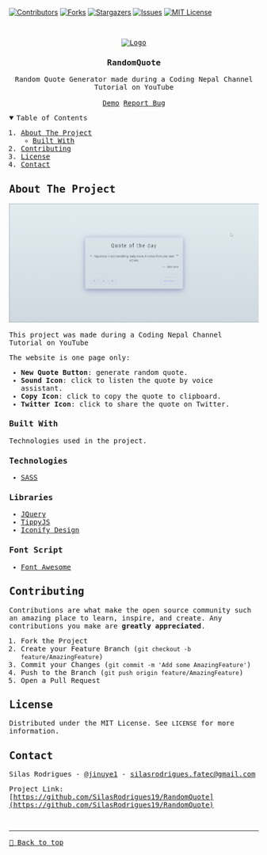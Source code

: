 [![Contributors][contributors-shield]][contributors-url]
[![Forks][forks-shield]][forks-url]
[![Stargazers][stars-shield]][stars-url]
[![Issues][issues-shield]][issues-url]
[![MIT License][license-shield]][license-url]


<!-- PROJECT LOGO -->
<br />
<samp>
<p align="center">
  <a href="https://github.com/SilasRodrigues19/RandomQuote">
    <img src="https://upload.wikimedia.org/wikipedia/commons/thumb/1/14/OOjs_UI_icon_quotes-ltr-progressive.svg/1200px-OOjs_UI_icon_quotes-ltr-progressive.svg.png" alt="Logo" width="80" height="80">
  </a>

  <h3 align="center">RandomQuote</h3>

  <p align="center">
    Random Quote Generator made during a Coding Nepal Channel Tutorial on YouTube
    <br />
    <br />
    <a href="https://random-quote-two.vercel.app">Demo</a>
    <a href="https://github.com/SilasRodrigues19/RandomQuote/issues">Report Bug</a>
  </p>
</p>

<!-- TABLE OF CONTENTS -->
<details open="open">
  <summary>Table of Contents</summary>
  <ol>
    <li>
      <a href="#about-the-project">About The Project</a>
      <ul>
        <li><a href="#built-with">Built With</a></li>
      </ul>
    </li>
    <li><a href="#contributing">Contributing</a></li>
    <li><a href="#license">License</a></li>
    <li><a href="#contact">Contact</a></li>
  </ol>
</details>

<!-- ABOUT THE PROJECT -->
## About The Project

[![Preview][product-screenshot]](https://random-quote-two.vercel.app)

This project was made during a Coding Nepal Channel Tutorial on YouTube

The website is one page only:
* **New Quote Button**: generate random quote.
* **Sound Icon**: click to listen the quote by voice assistant.
* **Copy Icon**: click to copy the quote to clipboard.
* **Twitter Icon**: click to share the quote on Twitter.
### Built With

Technologies used in the project.

### Technologies
* [SASS](https://sass-lang.com)

### Libraries
* [JQuery](https://jquery.com)
* [TippyJS](https://atomiks.github.io/tippyjs/)
* [Iconify Design](https://iconify.design/)

### Font Script
* [Font Awesome](https://fontawesome.com)

<!-- CONTRIBUTING -->
## Contributing

Contributions are what make the open source community such an amazing place to learn, inspire, and create. Any contributions you make are **greatly appreciated**.

1. Fork the Project
2. Create your Feature Branch (`git checkout -b feature/AmazingFeature`)
3. Commit your Changes (`git commit -m 'Add some AmazingFeature'`)
4. Push to the Branch (`git push origin feature/AmazingFeature`)
5. Open a Pull Request


<!-- LICENSE -->
## License

Distributed under the MIT License. See `LICENSE` for more information.


<!-- CONTACT -->
## Contact

Silas Rodrigues - [@jinuye1](https://twitter.com/jinuye1) - silasrodrigues.fatec@gmail.com

Project Link: [https://github.com/SilasRodrigues19/RandomQuote](https://github.com/SilasRodrigues19/RandomQuote) <br>



<!-- MARKDOWN LINKS & IMAGES -->
<!-- https://www.markdownguide.org/basic-syntax/#reference-style-links -->
[contributors-shield]: https://img.shields.io/github/contributors/SilasRodrigues19/RandomQuote.svg?style=for-the-badge
[contributors-url]: https://github.com/SilasRodrigues19/RandomQuote/graphs/contributors
[forks-shield]: https://img.shields.io/github/forks/SilasRodrigues19/RandomQuote.svg?style=for-the-badge
[forks-url]: https://github.com/SilasRodrigues19/RandomQuote/network/members
[stars-shield]: https://img.shields.io/github/stars/SilasRodrigues19/RandomQuote.svg?style=for-the-badge
[stars-url]: https://github.com/SilasRodrigues19/RandomQuote/stargazers
[issues-shield]: https://img.shields.io/github/issues/SilasRodrigues19/RandomQuote.svg?style=for-the-badge
[issues-url]: https://github.com/SilasRodrigues19/RandomQuote/issues
[license-shield]: https://img.shields.io/github/license/SilasRodrigues19/RandomQuote.svg?style=for-the-badge
[license-url]: https://github.com/SilasRodrigues19/RandomQuote/blob/master/LICENSE
[product-screenshot]: ./img/preview.png
[license-url]: https://github.com/SilasRodrigues19/RandomQuote/blob/master/LICENSE

<br><hr>
[🔼 Back to top](#RandomQuote)